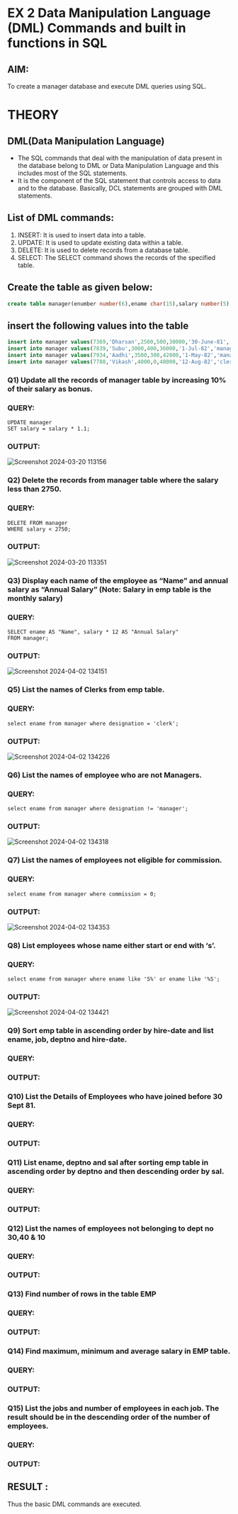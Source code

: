 # EX 2 Data Manipulation Language (DML) Commands and built in functions in SQL
## AIM:
To create a manager database and execute DML queries using SQL.

# THEORY
## DML(Data Manipulation Language)
*  The SQL commands that deal with the manipulation of data present in the database belong to DML or Data Manipulation Language and this includes most of the SQL statements.
*  It is the component of the SQL statement that controls access to data and to the database. Basically, DCL statements are grouped with DML statements.

## List of DML commands: 
1. INSERT: It is used to insert data into a table.
2. UPDATE: It is used to update existing data within a table.
3. DELETE: It is used to delete records from a database table.
4. SELECT: The SELECT command shows the records of the specified table.

## Create the table as given below:
```sql
create table manager(enumber number(6),ename char(15),salary number(5),commission number(4),annualsalary number(7),Hiredate date,designation char(10),deptno number(2),reporting char(10));
```
## insert the following values into the table
```sql
insert into manager values(7369,'Dharsan',2500,500,30000,'30-June-81','clerk',10,'John');
insert into manager values(7839,'Subu',3000,400,36000,'1-Jul-82','manager',null,'James');
insert into manager values(7934,'Aadhi',3500,300,42000,'1-May-82','manager',30,NULL);
insert into manager values(7788,'Vikash',4000,0,48000,'12-Aug-82','clerk',50,'Bond');
```

### Q1) Update all the records of manager table by increasing 10% of their salary as bonus.

### QUERY:
```
UPDATE manager
SET salary = salary * 1.1;
```
### OUTPUT:
![Screenshot 2024-03-20 113156](https://github.com/22003197/DBMS/assets/124332243/1ef73e78-b0f4-4f91-903c-084a77ac8393)

### Q2) Delete the records from manager table where the salary less than 2750.

### QUERY:
```
DELETE FROM manager
WHERE salary < 2750;
```
### OUTPUT:
![Screenshot 2024-03-20 113351](https://github.com/22003197/DBMS/assets/124332243/9e7975d3-b383-477d-a4ec-db4056bea75f)

### Q3) Display each name of the employee as “Name” and annual salary as “Annual Salary” (Note: Salary in emp table is the monthly salary)

### QUERY:
```
SELECT ename AS "Name", salary * 12 AS "Annual Salary"
FROM manager;
```
### OUTPUT:
![Screenshot 2024-04-02 134151](https://github.com/22003197/DBMS/assets/124332243/3874fb7b-bb2f-4484-a1d5-7ee3befc1bcd)

### Q5)	List the names of Clerks from emp table.


### QUERY:
```
select ename from manager where designation = 'clerk';
```
### OUTPUT:
![Screenshot 2024-04-02 134226](https://github.com/22003197/DBMS/assets/124332243/a9f96629-5f9e-4948-af5b-889e9201f719)


### Q6)	List the names of employee who are not Managers.


### QUERY:
```
select ename from manager where designation != 'manager';
```
### OUTPUT:
![Screenshot 2024-04-02 134318](https://github.com/22003197/DBMS/assets/124332243/07092244-3b85-4b8b-9132-f32768378238)

### Q7)	List the names of employees not eligible for commission.


### QUERY:
```
select ename from manager where commission = 0;
```
### OUTPUT:

![Screenshot 2024-04-02 134353](https://github.com/22003197/DBMS/assets/124332243/570a9250-c39c-4d33-8d4c-3d9212fc5002)

### Q8)	List employees whose name either start or end with ‘s’.


### QUERY:
```
select ename from manager where ename like 'S%' or ename like '%S';
```
### OUTPUT:
![Screenshot 2024-04-02 134421](https://github.com/22003197/DBMS/assets/124332243/2d80aca9-c5d9-4d58-a22a-af90daa3131b)


### Q9) Sort emp table in ascending order by hire-date and list ename, job, deptno and hire-date.


### QUERY:


### OUTPUT:


### Q10) List the Details of Employees who have joined before 30 Sept 81.


### QUERY:


### OUTPUT:


### Q11)	List ename, deptno and sal after sorting emp table in ascending order by deptno and then descending order by sal.


### QUERY:


### OUTPUT:


### Q12) List the names of employees not belonging to dept no 30,40 & 10


### QUERY:


### OUTPUT:

### Q13) Find number of rows in the table EMP

### QUERY:


### OUTPUT:


### Q14) Find maximum, minimum and average salary in EMP table.

### QUERY:


### OUTPUT:


### Q15) List the jobs and number of employees in each job. The result should be in the descending order of the number of employees.

### QUERY:


### OUTPUT:


## RESULT :
Thus the basic DML commands are executed.
